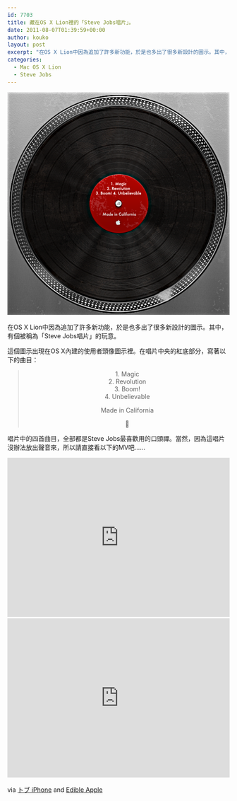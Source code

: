 ```yaml
---
id: 7703
title: 藏在OS X Lion裡的「Steve Jobs唱片」。
date: 2011-08-07T01:39:59+00:00
author: kouko
layout: post
excerpt: "在OS X Lion中因為追加了許多新功能，於是也多出了很多新設計的圖示。其中，有個被稱為「Steve Jobs唱片」的玩意。"
categories:
  - Mac OS X Lion
  - Steve Jobs
---
```

<img title="Steve Jobs Record" src="/img/2011-08-07-steve-jobs-record-in-mac-os-x-lion-user-in-os-x-lion-has-a-nifty-little-easter-egg/Turntable.png" border="0" alt="Turntable" />

在OS X Lion中因為追加了許多新功能，於是也多出了很多新設計的圖示。其中，有個被稱為「Steve Jobs唱片」的玩意。

這個圖示出現在OS X內建的使用者頭像圖示裡。在唱片中央的紅底部分，寫著以下的曲目：

> <p style="text-align: center;">
>   1. Magic<br />2. Revolution<br />3. Boom!<br />4. Unbelievable
> </p>
>
> <p style="text-align: center;">
>   Made in California
> </p>
>
> <p style="text-align: center;">
>   
> </p>

唱片中的四首曲目，全部都是Steve Jobs最喜歡用的口頭禪。當然，因為這唱片沒辦法放出聲音來，所以請直接看以下的MV吧……

<iframe width="100%" height="360" src="https://www.youtube.com/embed/r8L39UwOS-Y" frameborder="0" allowfullscreen></iframe>

<iframe width="100%" height="360" src="https://www.youtube.com/embed/QOVRgVPrGlQ" frameborder="0" allowfullscreen></iframe>

via [トブ iPhone](http://applembp.blogspot.com/2011/08/os-x-lion.html) and [Edible Apple](http://www.edibleapple.com/record-user-in-os-x-lion-has-a-nifty-little-easter-egg/)
